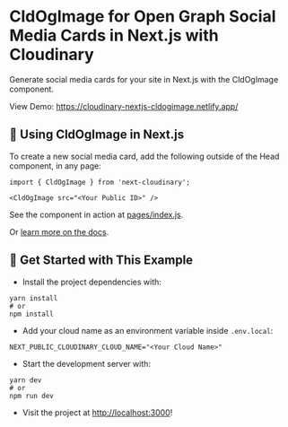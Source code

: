 # CldOgImage for Open Graph Social Media Cards in Next.js with Cloudinary

Generate social media cards for your site in Next.js with the CldOgImage component.

View Demo: <https://cloudinary-nextjs-cldogimage.netlify.app/>

## 🧰 Using CldOgImage in Next.js

To create a new social media card, add the following outside of the Head component, in any page:

```
import { CldOgImage } from 'next-cloudinary';

<CldOgImage src="<Your Public ID>" />
```

See the component in action at [pages/index.js](pages/index.js).

Or [learn more on the docs](https://next-cloudinary.spacejelly.dev/components/cldogimage/basic-usage).

## 🚀 Get Started with This Example

* Install the project dependencies with:

```
yarn install
# or
npm install
```

* Add your cloud name as an environment variable inside `.env.local`:

```
NEXT_PUBLIC_CLOUDINARY_CLOUD_NAME="<Your Cloud Name>"
```


* Start the development server with:

```
yarn dev
# or
npm run dev
```

* Visit the project at <http://localhost:3000>!
